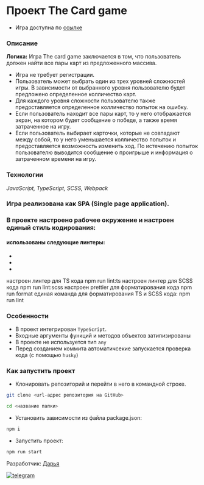 # Проект The Сard game
- Игра доступна по [ссылке](https://daria-bnn.github.io/The-Card-Game/)

### Описание

**Логика:**
Игра The card game заключается в том, что пользователь должен найти все пары карт из предложенного массива.

-   Игра не требует регистрации.
-   Пользователь может выбрать один из трех уровней сложностей игры. В зависимости от выбранного уровня пользователю будет предложено определенное колличество карт.
-   Для каждого уровня сложности пользователю также предоставляется определенное колличество попыток на ошибку.
-   Если пользователь находит все пары карт, то у него отображается экран, на котором будет сообщение о победе, а также время затраченное на игру.
-   Если пользователь выбирает карточки, которые не совпадают между собой, то у него уменьшается колличество попыток и предоставляется возможность изменить ход. По истечению попыток пользователю выводится сообщение о проигрыше и информация о затраченном времени на игру.

### Технологии

_JavaScript, TypeScript, SCSS, Webpack_

### Игра реализована как SPA (Single page application).

### В проекте настроено рабочее окружение и настроен единый стиль кодирования:
#### использованы следующие линтеры: 
- 
- 
- 
настроен линтер для TS кода
npm run lint:ts
настроен линтер для SCSS кода
npm run lint:scss
настроен prettier для форматирования кода
npm run format
единая команда для форматирования TS и SCSS кода:
npm run lint

### Особенности

- В проект интегрирован ```TypeScript```.
- Входные аргументы функций и методов объектов затипизированы
- В проекте не используется тип ```any```
- Перед созданием коммита автоматичсекие запускается проверка кода (с помощью ```husky```)

### Как запустить проект

-   Клонировать репозиторий и перейти в него в командной строке.

```Bash
git clone <url-адрес репозитория на GitHub>

cd <название папки>
```

-   Установить зависимости из файла package.json:

```Bash
npm i
```

-   Запустить проект:

```Bash
npm run start
```

Разработчик:
[Дарья](https://github.com/daria-bnn)


[![telegram](https://img.shields.io/badge/Telegram-2CA5E0?style=for-the-badge&logo=telegram&logoColor=white)](https://t.me/dari_bnnn)

